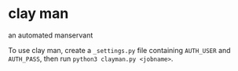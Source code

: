 clay man
========

an automated manservant

To use clay man, create a `_settings.py` file containing `AUTH_USER` and `AUTH_PASS`, then run `python3 clayman.py <jobname>`.

